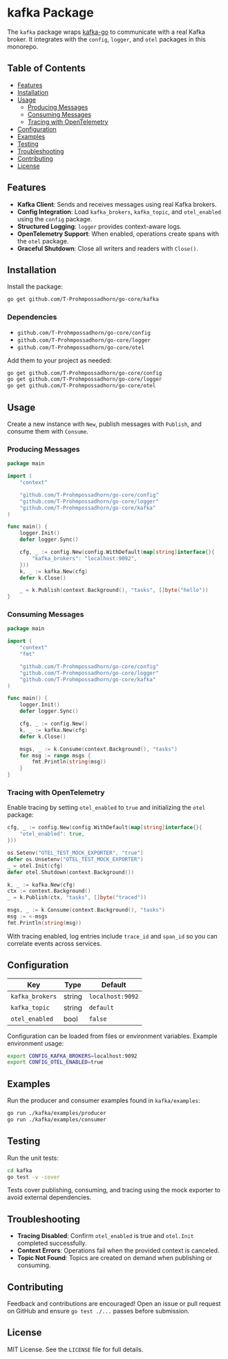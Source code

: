 # kafka Package

The `kafka` package wraps [kafka-go](https://github.com/segmentio/kafka-go) to communicate with a real Kafka broker. It integrates with the `config`, `logger`, and `otel` packages in this monorepo.

## Table of Contents
- [Features](#features)
- [Installation](#installation)
- [Usage](#usage)
  - [Producing Messages](#producing-messages)
  - [Consuming Messages](#consuming-messages)
  - [Tracing with OpenTelemetry](#tracing-with-opentelemetry)
- [Configuration](#configuration)
- [Examples](#examples)
- [Testing](#testing)
- [Troubleshooting](#troubleshooting)
- [Contributing](#contributing)
- [License](#license)

## Features
- **Kafka Client**: Sends and receives messages using real Kafka brokers.
- **Config Integration**: Load `kafka_brokers`, `kafka_topic`, and `otel_enabled` using the `config` package.
- **Structured Logging**: `logger` provides context-aware logs.
- **OpenTelemetry Support**: When enabled, operations create spans with the `otel` package.
- **Graceful Shutdown**: Close all writers and readers with `Close()`.

## Installation
Install the package:

```bash
go get github.com/T-Prohmpossadhorn/go-core/kafka
```

### Dependencies
- `github.com/T-Prohmpossadhorn/go-core/config`
- `github.com/T-Prohmpossadhorn/go-core/logger`
- `github.com/T-Prohmpossadhorn/go-core/otel`

Add them to your project as needed:

```bash
go get github.com/T-Prohmpossadhorn/go-core/config
go get github.com/T-Prohmpossadhorn/go-core/logger
go get github.com/T-Prohmpossadhorn/go-core/otel
```

## Usage
Create a new instance with `New`, publish messages with `Publish`, and consume them with `Consume`.

### Producing Messages

```go
package main

import (
    "context"

    "github.com/T-Prohmpossadhorn/go-core/config"
    "github.com/T-Prohmpossadhorn/go-core/logger"
    "github.com/T-Prohmpossadhorn/go-core/kafka"
)

func main() {
    logger.Init()
    defer logger.Sync()

    cfg, _ := config.New(config.WithDefault(map[string]interface{}{
        "kafka_brokers": "localhost:9092",
    }))
    k, _ := kafka.New(cfg)
    defer k.Close()

    _ = k.Publish(context.Background(), "tasks", []byte("hello"))
}
```

### Consuming Messages

```go
package main

import (
    "context"
    "fmt"

    "github.com/T-Prohmpossadhorn/go-core/config"
    "github.com/T-Prohmpossadhorn/go-core/logger"
    "github.com/T-Prohmpossadhorn/go-core/kafka"
)

func main() {
    logger.Init()
    defer logger.Sync()

    cfg, _ := config.New()
    k, _ := kafka.New(cfg)
    defer k.Close()

    msgs, _ := k.Consume(context.Background(), "tasks")
    for msg := range msgs {
        fmt.Println(string(msg))
    }
}
```

### Tracing with OpenTelemetry
Enable tracing by setting `otel_enabled` to `true` and initializing the `otel` package:

```go
cfg, _ := config.New(config.WithDefault(map[string]interface{}{
    "otel_enabled": true,
}))

os.Setenv("OTEL_TEST_MOCK_EXPORTER", "true")
defer os.Unsetenv("OTEL_TEST_MOCK_EXPORTER")
_ = otel.Init(cfg)
defer otel.Shutdown(context.Background())

k, _ := kafka.New(cfg)
ctx := context.Background()
_ = k.Publish(ctx, "tasks", []byte("traced"))

msgs, _ := k.Consume(context.Background(), "tasks")
msg := <-msgs
fmt.Println(string(msg))
```

With tracing enabled, log entries include `trace_id` and `span_id` so you can correlate events across services.

## Configuration
| Key             | Type   | Default          |
| --------------- | ------ | ---------------- |
| `kafka_brokers` | string | `localhost:9092` |
| `kafka_topic`   | string | `default`        |
| `otel_enabled`  | bool   | `false`          |

Configuration can be loaded from files or environment variables. Example environment usage:

```bash
export CONFIG_KAFKA_BROKERS=localhost:9092
export CONFIG_OTEL_ENABLED=true
```

## Examples
Run the producer and consumer examples found in `kafka/examples`:

```bash
go run ./kafka/examples/producer
go run ./kafka/examples/consumer
```

## Testing
Run the unit tests:

```bash
cd kafka
go test -v -cover
```

Tests cover publishing, consuming, and tracing using the mock exporter to avoid external dependencies.

## Troubleshooting
- **Tracing Disabled**: Confirm `otel_enabled` is true and `otel.Init` completed successfully.
- **Context Errors**: Operations fail when the provided context is canceled.
- **Topic Not Found**: Topics are created on demand when publishing or consuming.

## Contributing
Feedback and contributions are encouraged! Open an issue or pull request on GitHub and ensure `go test ./...` passes before submission.

## License
MIT License. See the `LICENSE` file for full details.
